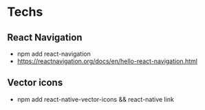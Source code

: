 <!-- Navigation Component -->
# Techs
## React Navigation
- npm add react-navigation
- https://reactnavigation.org/docs/en/hello-react-navigation.html


## Vector icons
- npm add react-native-vector-icons && react-native link

